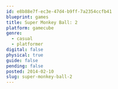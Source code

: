 ```yaml
---
id: e8b88e7f-ec3e-47d4-b9ff-7a2354ccfb41
blueprint: games
title: Super Monkey Ball: 2
platform: gamecube
genre:
  - casual
  - platformer
digital: false
physical: true
guide: false
pending: false
posted: 2014-02-10
slug: super-monkey-ball-2
---
```

